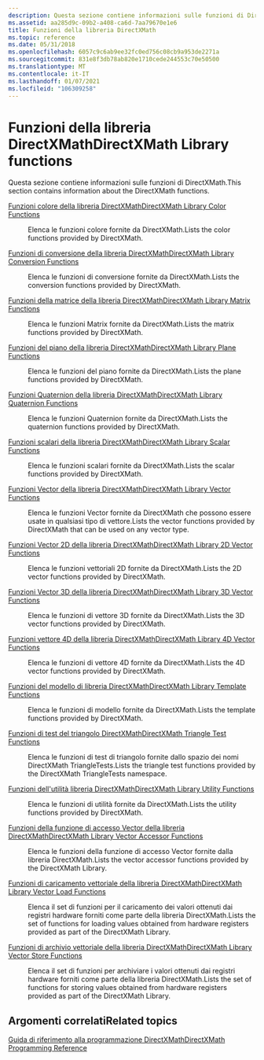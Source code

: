 ```yaml
---
description: Questa sezione contiene informazioni sulle funzioni di DirectXMath.
ms.assetid: aa285d9c-09b2-a408-ca6d-7aa79670e1e6
title: Funzioni della libreria DirectXMath
ms.topic: reference
ms.date: 05/31/2018
ms.openlocfilehash: 6057c9c6ab9ee32fc0ed756c08cb9a953de2271a
ms.sourcegitcommit: 831e8f3db78ab820e1710cede244553c70e50500
ms.translationtype: MT
ms.contentlocale: it-IT
ms.lasthandoff: 01/07/2021
ms.locfileid: "106309258"
---
```

# <a name="directxmath-library-functions"></a><span data-ttu-id="e5368-103">Funzioni della libreria DirectXMath</span><span class="sxs-lookup"><span data-stu-id="e5368-103">DirectXMath Library functions</span></span>

<span data-ttu-id="e5368-104">Questa sezione contiene informazioni sulle funzioni di DirectXMath.</span><span class="sxs-lookup"><span data-stu-id="e5368-104">This section contains information about the DirectXMath functions.</span></span>

<dl> <dt>

[<span data-ttu-id="e5368-105">Funzioni colore della libreria DirectXMath</span><span class="sxs-lookup"><span data-stu-id="e5368-105">DirectXMath Library Color Functions</span></span>](ovw-xnamath-reference-functions-color.md)
</dt> <dd>

<span data-ttu-id="e5368-106">Elenca le funzioni colore fornite da DirectXMath.</span><span class="sxs-lookup"><span data-stu-id="e5368-106">Lists the color functions provided by DirectXMath.</span></span>

</dd> <dt>

[<span data-ttu-id="e5368-107">Funzioni di conversione della libreria DirectXMath</span><span class="sxs-lookup"><span data-stu-id="e5368-107">DirectXMath Library Conversion Functions</span></span>](ovw-xnamath-reference-functions-conversion.md)
</dt> <dd>

<span data-ttu-id="e5368-108">Elenca le funzioni di conversione fornite da DirectXMath.</span><span class="sxs-lookup"><span data-stu-id="e5368-108">Lists the conversion functions provided by DirectXMath.</span></span>

</dd> <dt>

[<span data-ttu-id="e5368-109">Funzioni della matrice della libreria DirectXMath</span><span class="sxs-lookup"><span data-stu-id="e5368-109">DirectXMath Library Matrix Functions</span></span>](ovw-xnamath-reference-functions-matrix.md)
</dt> <dd>

<span data-ttu-id="e5368-110">Elenca le funzioni Matrix fornite da DirectXMath.</span><span class="sxs-lookup"><span data-stu-id="e5368-110">Lists the matrix functions provided by DirectXMath.</span></span>

</dd> <dt>

[<span data-ttu-id="e5368-111">Funzioni del piano della libreria DirectXMath</span><span class="sxs-lookup"><span data-stu-id="e5368-111">DirectXMath Library Plane Functions</span></span>](ovw-xnamath-reference-functions-plane.md)
</dt> <dd>

<span data-ttu-id="e5368-112">Elenca le funzioni del piano fornite da DirectXMath.</span><span class="sxs-lookup"><span data-stu-id="e5368-112">Lists the plane functions provided by DirectXMath.</span></span>

</dd> <dt>

[<span data-ttu-id="e5368-113">Funzioni Quaternion della libreria DirectXMath</span><span class="sxs-lookup"><span data-stu-id="e5368-113">DirectXMath Library Quaternion Functions</span></span>](ovw-xnamath-reference-functions-quaternion.md)
</dt> <dd>

<span data-ttu-id="e5368-114">Elenca le funzioni Quaternion fornite da DirectXMath.</span><span class="sxs-lookup"><span data-stu-id="e5368-114">Lists the quaternion functions provided by DirectXMath.</span></span>

</dd> <dt>

[<span data-ttu-id="e5368-115">Funzioni scalari della libreria DirectXMath</span><span class="sxs-lookup"><span data-stu-id="e5368-115">DirectXMath Library Scalar Functions</span></span>](ovw-xnamath-reference-functions-scalar.md)
</dt> <dd>

<span data-ttu-id="e5368-116">Elenca le funzioni scalari fornite da DirectXMath.</span><span class="sxs-lookup"><span data-stu-id="e5368-116">Lists the scalar functions provided by DirectXMath.</span></span>

</dd> <dt>

[<span data-ttu-id="e5368-117">Funzioni Vector della libreria DirectXMath</span><span class="sxs-lookup"><span data-stu-id="e5368-117">DirectXMath Library Vector Functions</span></span>](ovw-xnamath-reference-functions-vector.md)
</dt> <dd>

<span data-ttu-id="e5368-118">Elenca le funzioni Vector fornite da DirectXMath che possono essere usate in qualsiasi tipo di vettore.</span><span class="sxs-lookup"><span data-stu-id="e5368-118">Lists the vector functions provided by DirectXMath that can be used on any vector type.</span></span>

</dd> <dt>

[<span data-ttu-id="e5368-119">Funzioni Vector 2D della libreria DirectXMath</span><span class="sxs-lookup"><span data-stu-id="e5368-119">DirectXMath Library 2D Vector Functions</span></span>](ovw-xnamath-reference-functions-vector2.md)
</dt> <dd>

<span data-ttu-id="e5368-120">Elenca le funzioni vettoriali 2D fornite da DirectXMath.</span><span class="sxs-lookup"><span data-stu-id="e5368-120">Lists the 2D vector functions provided by DirectXMath.</span></span>

</dd> <dt>

[<span data-ttu-id="e5368-121">Funzioni Vector 3D della libreria DirectXMath</span><span class="sxs-lookup"><span data-stu-id="e5368-121">DirectXMath Library 3D Vector Functions</span></span>](ovw-xnamath-reference-functions-vector3.md)
</dt> <dd>

<span data-ttu-id="e5368-122">Elenca le funzioni di vettore 3D fornite da DirectXMath.</span><span class="sxs-lookup"><span data-stu-id="e5368-122">Lists the 3D vector functions provided by DirectXMath.</span></span>

</dd> <dt>

[<span data-ttu-id="e5368-123">Funzioni vettore 4D della libreria DirectXMath</span><span class="sxs-lookup"><span data-stu-id="e5368-123">DirectXMath Library 4D Vector Functions</span></span>](ovw-xnamath-reference-functions-vector4.md)
</dt> <dd>

<span data-ttu-id="e5368-124">Elenca le funzioni di vettore 4D fornite da DirectXMath.</span><span class="sxs-lookup"><span data-stu-id="e5368-124">Lists the 4D vector functions provided by DirectXMath.</span></span>

</dd> <dt>

[<span data-ttu-id="e5368-125">Funzioni del modello di libreria DirectXMath</span><span class="sxs-lookup"><span data-stu-id="e5368-125">DirectXMath Library Template Functions</span></span>](ovw-xnamath-templates.md)
</dt> <dd>

<span data-ttu-id="e5368-126">Elenca le funzioni di modello fornite da DirectXMath.</span><span class="sxs-lookup"><span data-stu-id="e5368-126">Lists the template functions provided by DirectXMath.</span></span>

</dd> <dt>

[<span data-ttu-id="e5368-127">Funzioni di test del triangolo DirectXMath</span><span class="sxs-lookup"><span data-stu-id="e5368-127">DirectXMath Triangle Test Functions</span></span>](ovw-xnamath-triangletests.md)
</dt> <dd>

<span data-ttu-id="e5368-128">Elenca le funzioni di test di triangolo fornite dallo spazio dei nomi DirectXMath TriangleTests.</span><span class="sxs-lookup"><span data-stu-id="e5368-128">Lists the triangle test functions provided by the DirectXMath TriangleTests namespace.</span></span>

</dd> <dt>

[<span data-ttu-id="e5368-129">Funzioni dell'utilità libreria DirectXMath</span><span class="sxs-lookup"><span data-stu-id="e5368-129">DirectXMath Library Utility Functions</span></span>](ovw-xnamath-utilities.md)
</dt> <dd>

<span data-ttu-id="e5368-130">Elenca le funzioni di utilità fornite da DirectXMath.</span><span class="sxs-lookup"><span data-stu-id="e5368-130">Lists the utility functions provided by DirectXMath.</span></span>

</dd> <dt>

[<span data-ttu-id="e5368-131">Funzioni della funzione di accesso Vector della libreria DirectXMath</span><span class="sxs-lookup"><span data-stu-id="e5368-131">DirectXMath Library Vector Accessor Functions</span></span>](ovw-xnamath-reference-functions-accessors.md)
</dt> <dd>

<span data-ttu-id="e5368-132">Elenca le funzioni della funzione di accesso Vector fornite dalla libreria DirectXMath.</span><span class="sxs-lookup"><span data-stu-id="e5368-132">Lists the vector accessor functions provided by the DirectXMath Library.</span></span>

</dd> <dt>

[<span data-ttu-id="e5368-133">Funzioni di caricamento vettoriale della libreria DirectXMath</span><span class="sxs-lookup"><span data-stu-id="e5368-133">DirectXMath Library Vector Load Functions</span></span>](ovw-xnamath-reference-functions-load.md)
</dt> <dd>

<span data-ttu-id="e5368-134">Elenca il set di funzioni per il caricamento dei valori ottenuti dai registri hardware forniti come parte della libreria DirectXMath.</span><span class="sxs-lookup"><span data-stu-id="e5368-134">Lists the set of functions for loading values obtained from hardware registers provided as part of the DirectXMath Library.</span></span>

</dd> <dt>

[<span data-ttu-id="e5368-135">Funzioni di archivio vettoriale della libreria DirectXMath</span><span class="sxs-lookup"><span data-stu-id="e5368-135">DirectXMath Library Vector Store Functions</span></span>](ovw-xnamath-reference-functions-storage.md)
</dt> <dd>

<span data-ttu-id="e5368-136">Elenca il set di funzioni per archiviare i valori ottenuti dai registri hardware forniti come parte della libreria DirectXMath.</span><span class="sxs-lookup"><span data-stu-id="e5368-136">Lists the set of functions for storing values obtained from hardware registers provided as part of the DirectXMath Library.</span></span>

</dd> </dl>

## <a name="related-topics"></a><span data-ttu-id="e5368-137">Argomenti correlati</span><span class="sxs-lookup"><span data-stu-id="e5368-137">Related topics</span></span>

<dl> <dt>

[<span data-ttu-id="e5368-138">Guida di riferimento alla programmazione DirectXMath</span><span class="sxs-lookup"><span data-stu-id="e5368-138">DirectXMath Programming Reference</span></span>](ovw-xnamath-reference.md)
</dt> </dl>

 

 



